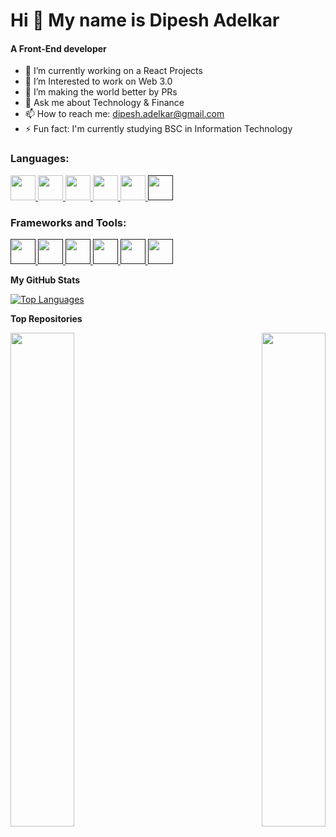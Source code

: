 Hi 👋 My name is Dipesh Adelkar
======================================================================================================================================
<h4>A Front-End developer</h4>

- 🔭 I’m currently working on a React Projects
- 🌱 I’m Interested to work on Web 3.0
- 👯 I’m making the world better by PRs
- 💬 Ask me about Technology & Finance
- 📫 How to reach me: dipesh.adelkar@gmail.com
- ⚡ Fun fact: I'm currently studying BSC in Information Technology

<h3 align="left">Languages:</h3>
<p align="left">
    <a href="https://en.wikipedia.org/wiki/C%2B%2B" target="_blank" rel="noreferrer">
        <img src="https://cdn-icons-png.flaticon.com/128/6132/6132222.png" alt="" width="40" height="40" />
    </a>
    <a href="https://www.python.org/" target="_blank" rel="noreferrer">
        <img src="https://cdn-icons-png.flaticon.com/128/5968/5968350.png" alt="" width="40" height="40" />
    </a>
    <a href="https://www.java.com/en/" target="_blank" rel="noreferrer">
        <img src="https://cdn-icons-png.flaticon.com/128/5968/5968282.png" alt="" width="40" height="40" />
    </a>
    <a href="https://www.w3schools.com/js/" target="_blank" rel="noreferrer">
        <img src="https://cdn-icons-png.flaticon.com/128/5968/5968292.png" alt="" width="40" height="40" />
    </a>
    <a href="https://jquery.com/" target="_blank" rel="noreferrer">
        <img src="https://cdn.worldvectorlogo.com/logos/jquery-4.svg" alt="" width="40" height="40" />
    </a>
    <a href=" " target="_blank" rel="noreferrer">
        <img src="https://cdn-images-1.medium.com/max/1200/1*5-aoK8IBmXve5whBQM90GA.png" alt="" width="40"
            height="40" />
    </a>
</p>

<h3 align="left">Frameworks and Tools:</h3>
<p align="left">
    <a href="" target="_blank" rel="noreferrer">
        <img src="https://cdn-icons-png.flaticon.com/128/1126/1126012.png" alt="" width="40" height="40" />
    </a>
    <a href="" target="_blank" rel="noreferrer">
        <img src="https://angular.io/assets/images/logos/angular/angular.png" alt="" width="40" height="40" />
    </a>
    <a href="" target="_blank" rel="noreferrer">
        <img src="https://cdn-icons-png.flaticon.com/128/5968/5968672.png" alt="" width="40" height="40" />
    </a>
    <a href="" target="_blank" rel="noreferrer">
        <img src="https://cdn-icons-png.flaticon.com/128/5968/5968313.png" alt="" width="40" height="40" />
    </a>
    <a href="" target="_blank" rel="noreferrer">
        <img src="https://mui.com/static/logo.png" alt="" width="40" height="40" />
    </a>
    <a href="" target="_blank" rel="noreferrer">
        <img src="https://upload.wikimedia.org/wikipedia/commons/thumb/c/c2/GitHub_Invertocat_Logo.svg/1200px-GitHub_Invertocat_Logo.svg.png"
            alt="" width="40" height="40" />
    </a>
</p>


<b>My GitHub Stats</b>

<a href="https://github.com/x-darkvanilla-x" align="left"><img
        src="https://github-readme-stats.vercel.app/api/top-langs/?username=x-darkvanilla-x&langs_count=10&title_color=22c55e&text_color=ffffff&icon_color=0891b2&bg_color=1c1917&hide_border=true&locale=en&custom_title=Top%20%Languages"
        alt="Top Languages" /></a>

<b>Top Repositories</b>

<div width="100%" align="center"><a href="https://github.com/x-darkvanilla-x" align="left"><img align="left"
            width="45%"
            src="https://github-readme-stats.vercel.app/api/pin/?username=x-darkvanilla-x&repo=Tic-Tac-Toe&title_color=22c55e&text_color=ffffff&icon_color=0891b2&bg_color=1c1917&hide_border=true&locale=en" /></a><a
        href="https://github.com/x-darkvanilla-x" align="right"><img align="right" width="45%"
            src="https://github-readme-stats.vercel.app/api/pin/?username=x-darkvanilla-x&repo=OCTANET_MAY_TASK1&title_color=22c55e&text_color=ffffff&icon_color=0891b2&bg_color=1c1917&hide_border=true&locale=en" /></a>
</div><br /><br /><br /><br /><br /><br /><br />
